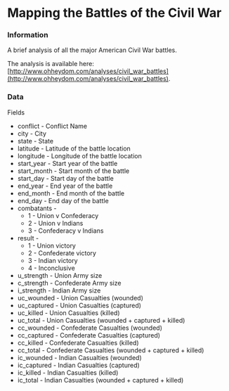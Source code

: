 # Mapping the Battles of the Civil War

### Information

A brief analysis of all the major American Civil War battles.

The analysis is available here: [http://www.ohheydom.com/analyses/civil_war_battles](http://www.ohheydom.com/analyses/civil_war_battles).

### Data

Fields
* conflict - Conflict Name
* city - City
* state - State
* latitude - Latitude of the battle location
* longitude - Longitude of the battle location
* start_year - Start year of the battle
* start_month - Start month of the battle
* start_day - Start day of the battle
* end_year - End year of the battle
* end_month - End month of the battle
* end_day - End day of the battle
* combatants - 
  * 1 - Union v Confederacy
  * 2 - Union v Indians
  * 3 - Confederacy v Indians
* result -
  * 1 - Union victory
  * 2 - Confederate victory
  * 3 - Indian victory
  * 4 - Inconclusive
* u_strength - Union Army size
* c_strength - Confederate Army size
* i_strength - Indian Army size
* uc_wounded - Union Casualties (wounded)
* uc_captured - Union Casualties (captured)
* uc_killed - Union Casualties (killed)
* uc_total - Union Casualties (wounded + captured + killed)
* cc_wounded - Confederate Casualties (wounded)
* cc_captured - Confederate Casualties (captured)
* cc_killed - Confederate Casualties (killed)
* cc_total - Confederate Casualties (wounded + captured + killed)
* ic_wounded - Indian Casualties (wounded)
* ic_captured - Indian Casualties (captured)
* ic_killed - Indian Casualties (killed)
* ic_total - Indian Casualties (wounded + captured + killed)
